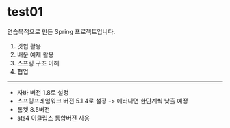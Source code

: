 # test01
연습목적으로 만든 Spring 프로젝트입니다. 
1. 깃헙 활용
2. 배운 예제 활용 
3. 스프링 구조 이해
4. 협업 
--------------------------------
- 자바 버전 1.8로 설정
- 스프링프레임워크 버전 5.1.4로 설정 -> 에러나면 한단계씩 낮출 예정
- 톰켓 8.5버전 
- sts4 이클립스 통합버전 사용 
